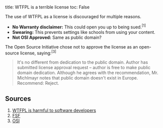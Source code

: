 title: WTFPL is a terrible license
toc: False

The use of WTFPL as a license is discouraged for multiple reasons.

* **No Warranty disclaimer:** This could open you up to being sued.<sup>[1]</sup>
* **Swearing:** This prevents settings like schools from using your content.
* **Not OSI Approved:** Same as public domain?

The Open Source Initiative chose not to approve the license as an open-source
license, saying:<sup>[3]</sup>

> It's no different from dedication to the public domain.
> Author has submitted license approval request – author is free to make public domain dedication.
> Although he agrees with the recommendation, Mr. Michlmayr notes that public domain doesn't exist in Europe. Recommend: Reject.

## Sources

1. [WTFPL is harmful to software developers](https://cubicspot.blogspot.com/2017/04/wtfpl-is-harmful-to-software-developers.html)
2. [FSF](https://www.gnu.org/licenses/license-list.en.html)
3. [OSI](https://opensource.org/meeting-minutes/minutes20090304)
